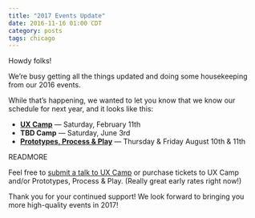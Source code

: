 ```yaml
---
title: "2017 Events Update"
date: 2016-11-16 01:00 CDT
category: posts
tags: chicago
---
```


Howdy folks!

We&#8217;re busy getting all the things updated and doing some housekeeping from our 2016 events.

While that&#8217;s happening, we wanted to let you know that we know our schedule for next year, and it looks like this:

<ul class="list-ul">
  <li><strong><a href="/events/2017/ux-camp/">UX Camp</a></strong> &#8212; Saturday, February 11th</li>
  <li><strong>TBD Camp</strong> &#8212; Saturday, June 3rd</li>
  <li><strong><a href="/events/2017/prototypes-process-play/">Prototypes, Process &amp; Play</a></strong> &#8212; Thursday &amp; Friday August 10th &amp; 11th</li>
</ul>

READMORE

Feel free to <a href="/proposal/">submit a talk to UX Camp</a> or purchase tickets to UX Camp and/or Prototypes, Process &amp; Play. (Really great early rates right now!)

Thank you for your continued support! We look forward to bringing you more high-quality events in 2017!
